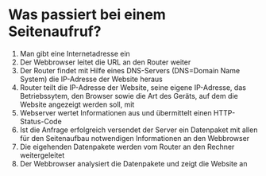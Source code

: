 # Was passiert bei einem Seitenaufruf?
1. Man gibt eine Internetadresse ein
2. Der Webbrowser leitet die URL an den Router weiter
3. Der Router findet mit Hilfe eines DNS-Servers (DNS=Domain Name System) die IP-Adresse der Website heraus
4. Router teilt die IP-Adresse der Website, seine eigene IP-Adresse, das Betriebssytem, den Browser sowie die Art des Geräts, auf dem die Website angezeigt werden soll, mit
5. Webserver wertet Informationen aus und übermittelt einen HTTP-Status-Code
6. Ist die Anfrage erfolgreich versendet der Server ein Datenpaket mit allen für den Seitenaufbau notwendigen Informationen an den Webbrowser
7. Die eigehenden Datenpakete werden vom Router an den Rechner weitergeleitet
8. Der Webbrowser analysiert die Datenpakete und zeigt die Website an
